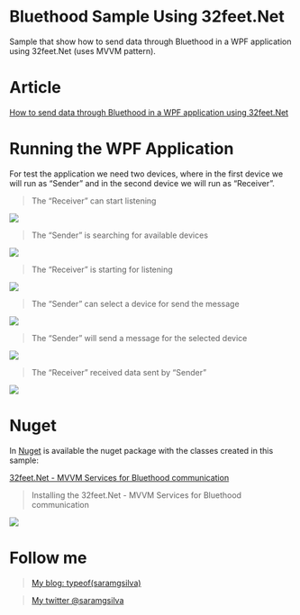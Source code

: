 Bluethood Sample Using 32feet.Net
==============================

Sample that show how to send data through Bluethood in a WPF application using 32feet.Net (uses MVVM pattern).


Article
==
[How to send data through Bluethood in a WPF application using 32feet.Net](http://wp.me/p4LXhq-GG)


Running the WPF Application
==

For test the application we need two devices, where in the first device we will run as “Sender” and in the second device we will run as “Receiver”.


> The “Receiver” can start listening

<MTMarkdownOptions output='html4'>
<img src="http://i1.wp.com/www.saramgsilva.com/wp-content/uploads/2014/10/100714_1225_Howtosendda6.png?w=584">
</MTMarkdownOptions>  

> The “Sender” is searching for available devices

<MTMarkdownOptions output='html4'>
<img src="http://i0.wp.com/www.saramgsilva.com/wp-content/uploads/2014/10/100714_1225_Howtosendda7.png?w=584">
</MTMarkdownOptions>  

> The “Receiver” is starting for listening

<MTMarkdownOptions output='html4'>
<img src="http://i0.wp.com/www.saramgsilva.com/wp-content/uploads/2014/10/100714_1225_Howtosendda7.png?w=584">
</MTMarkdownOptions>  

> The “Sender” can select a device for send the message

<MTMarkdownOptions output='html4'>
<img src="http://i2.wp.com/www.saramgsilva.com/wp-content/uploads/2014/10/100714_1225_Howtosendda8.png?w=584">
</MTMarkdownOptions>  

> The “Sender” will send a message for the selected device

<MTMarkdownOptions output='html4'>
<img src="http://i1.wp.com/www.saramgsilva.com/wp-content/uploads/2014/10/100714_1225_Howtosendda9.png?w=584">
</MTMarkdownOptions>  

> The “Receiver” received data sent by “Sender”

<MTMarkdownOptions output='html4'>
<img src="http://i1.wp.com/www.saramgsilva.com/wp-content/uploads/2014/10/100714_1225_Howtosendda10.png?w=584">
</MTMarkdownOptions>  

Nuget
=====

In [Nuget](https://www.nuget.org/) is available the nuget package with the classes created in this sample:

[32feet.Net - MVVM Services for Bluethood communication ](https://www.nuget.org/packages/32feet.Net-MVVMServices/)

> Installing the 32feet.Net - MVVM Services for Bluethood communication


<MTMarkdownOptions output='html4'>
<img src="http://s9.postimg.org/69najt5m7/nuget.png">
</MTMarkdownOptions>  

Follow me
=====

> [My blog: typeof(saramgsilva)](http://www.saramgsilva.com/) 

> [My twitter @saramgsilva](https://twitter.com/saramgsilva)
